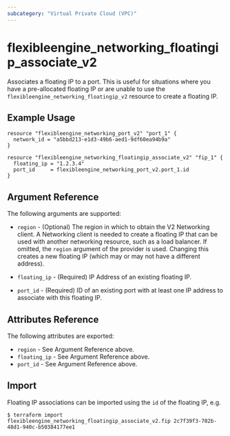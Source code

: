 ```yaml
---
subcategory: "Virtual Private Cloud (VPC)"
---
```


# flexibleengine_networking_floatingip_associate_v2

Associates a floating IP to a port. This is useful for situations
where you have a pre-allocated floating IP or are unable to use the
`flexibleengine_networking_floatingip_v2` resource to create a floating IP.

## Example Usage

```hcl
resource "flexibleengine_networking_port_v2" "port_1" {
  network_id = "a5bbd213-e1d3-49b6-aed1-9df60ea94b9a"
}

resource "flexibleengine_networking_floatingip_associate_v2" "fip_1" {
  floating_ip = "1.2.3.4"
  port_id     = flexibleengine_networking_port_v2.port_1.id
}
```

## Argument Reference

The following arguments are supported:

* `region` - (Optional) The region in which to obtain the V2 Networking client.
    A Networking client is needed to create a floating IP that can be used with
    another networking resource, such as a load balancer. If omitted, the
    `region` argument of the provider is used. Changing this creates a new
    floating IP (which may or may not have a different address).

* `floating_ip` - (Required) IP Address of an existing floating IP.

* `port_id` - (Required) ID of an existing port with at least one IP address to
    associate with this floating IP.

## Attributes Reference

The following attributes are exported:

* `region` - See Argument Reference above.
* `floating_ip` - See Argument Reference above.
* `port_id` - See Argument Reference above.

## Import

Floating IP associations can be imported using the `id` of the floating IP, e.g.

```
$ terraform import flexibleengine_networking_floatingip_associate_v2.fip 2c7f39f3-702b-48d1-940c-b50384177ee1
```
